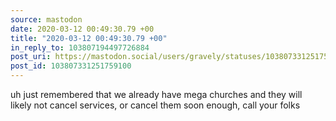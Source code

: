 ```yaml
---
source: mastodon
date: 2020-03-12 00:49:30.79 +00
title: "2020-03-12 00:49:30.79 +00"
in_reply_to: 103807194497726884
post_uri: https://mastodon.social/users/gravely/statuses/103807331251759100
post_id: 103807331251759100
---
```

uh just remembered that we already have mega churches and they will likely not cancel services, or cancel them soon enough, call your folks


